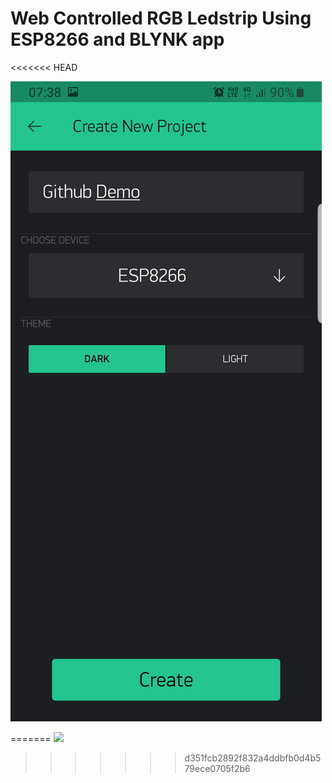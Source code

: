 # Web Controlled RGB Ledstrip Using ESP8266 and BLYNK app
<<<<<<< HEAD

![](img/1_Create_project.jpg) 
 
=======
![](img/Create_project.jpg)
>>>>>>> d351fcb2892f832a4ddbfb0d4b579ece0705f2b6
